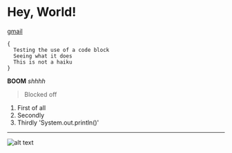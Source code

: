 # Hey, World!
[gmail](https://gmail.com)
```
{
  Testing the use of a code block
  Seeing what it does
  This is not a haiku
}
```
**BOOM**
*shhhh*
>Blocked off
1. First of all
2. Secondly
3. Thirdly
'System.out.println()'
---
![alt text](image.jpg)

